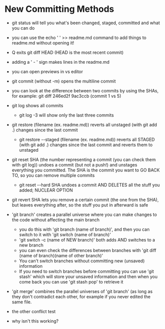 # New Committing Methods
- git status will tell you what's been changed, staged, committed and what you can do

- you can use the echo ' ' >> readme.md command to add things to readme.md without opening it!

- Q exits git diff HEAD (HEAD is the most recent commit)

- adding a ' - ' sign makes lines in the readme.md

- you can open previews in vs editor

- git commit (without -m) opens the multiline commit

- you can look at the difference between two commits by using the SHAs, for example: git diff 246ed2f 9ac3ccb (commit 1 vs 5)

- git log shows all commits
    - git log -3 will show only the last three commits

- git restore (filename (ex. readme.md)) reverts all unstaged (with git add .) changes since the last commit
    - git restore --staged (filename (ex. readme.md)) reverts all STAGED (with git add .) changes since the last commit and reverts them to unstaged

- git reset SHA (the number representing a commit (you can check them with git log)) undoes a commit (but not a push!) and unstages everything you committed. The SHA is the commit you want to GO BACK TO, so you can remove multiple commits
    - git reset --hard SHA undoes a commit AND DELETES all the stuff you added; NUCLEAR OPTION

- git revert SHA lets you remove a certain commit (the one from the SHA), but leaves everything after, so the stuff you put in afterward is safe

- 'git branch' creates a parallel universe where you can make changes to the code without affecting the main branch
    - you do this with 'git branch (name of branch)', and then you can switch to it with 'git switch (name of branch)'
    - 'git switch -c (name of NEW branch)' both adds AND switches to a new branch
    - you can even check the differences between branches with 'git diff (name of branch)(name of other branch)'
    - You can't switch branches without committing new (unsaved) information
    - If you need to switch branches before committing you can use 'git stash' which will store your unsaved information and then when you come back you can use 'git stash pop' to retrieve it

- 'git merge' combines the parallel universes of 'git branch' (as long as they don't contradict each other, for example if you never edited the same file.

- the other conflict test
- why isn't this working?